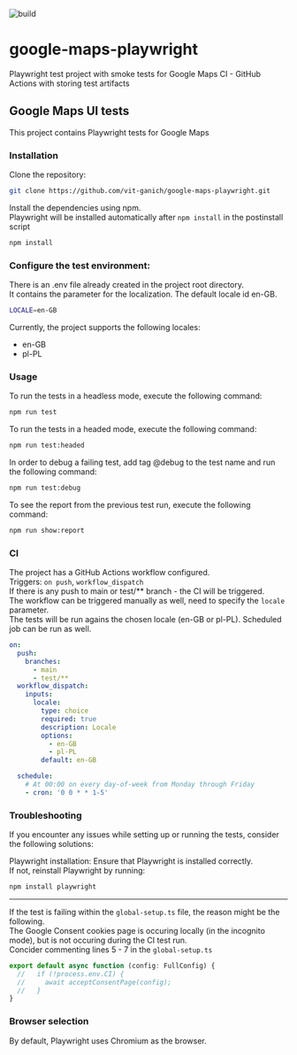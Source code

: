 ![build](https://github.com/vit-ganich/google-maps-playwright/actions/workflows/ci.yml/badge.svg)

# google-maps-playwright

Playwright test project with smoke tests for Google Maps
CI - GitHub Actions with storing test artifacts

## Google Maps UI tests

This project contains Playwright tests for Google Maps

### Installation

Clone the repository:

```bash
git clone https://github.com/vit-ganich/google-maps-playwright.git
```

Install the dependencies using npm.  
Playwright will be installed automatically after `npm install` in the postinstall script

```bash
npm install
```

### Configure the test environment:

There is an .env file already created in the project root directory.  
It contains the parameter for the localization. The default locale id en-GB.

```bash
LOCALE=en-GB
```

Currently, the project supports the following locales:

- en-GB
- pl-PL

### Usage

To run the tests in a headless mode, execute the following command:

```bash
npm run test
```

To run the tests in a headed mode, execute the following command:

```bash
npm run test:headed
```

In order to debug a failing test, add tag @debug to the test name and run the following command:

```bash
npm run test:debug
```

To see the report from the previous test run, execute the following command:

```bash
npm run show:report
```

### CI

The project has a GitHub Actions workflow configured.  
Triggers: `on push`, `workflow_dispatch`  
If there is any push to main or test/\*\* branch - the CI will be triggered.  
The workflow can be triggered manually as well, need to specify the `locale` parameter.  
The tests will be run agains the chosen locale (en-GB or pl-PL).
Scheduled job can be run as well.

```yaml
on:
  push:
    branches:
      - main
      - test/**
  workflow_dispatch:
    inputs:
      locale:
        type: choice
        required: true
        description: Locale
        options:
          - en-GB
          - pl-PL
        default: en-GB

  schedule:
    # At 00:00 on every day-of-week from Monday through Friday
    - cron: '0 0 * * 1-5'
```

### Troubleshooting

If you encounter any issues while setting up or running the tests, consider the following solutions:

Playwright installation: Ensure that Playwright is installed correctly.  
If not, reinstall Playwright by running:

```bash
npm install playwright
```

---

If the test is failing within the `global-setup.ts` file, the reason might be the following.  
The Google Consent cookies page is occuring locally (in the incognito mode), but is not occuring during the CI test run.  
Concider commenting lines 5 - 7 in the `global-setup.ts`

```typescript
export default async function (config: FullConfig) {
  //   if (!process.env.CI) {
  //     await acceptConsentPage(config);
  //   }
}
```

### Browser selection

By default, Playwright uses Chromium as the browser.
